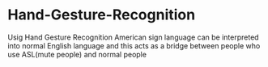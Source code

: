 # Hand-Gesture-Recognition
Usig Hand Gesture Recognition  American sign language can be interpreted into normal English language and this acts as a bridge between people who use ASL(mute people) and normal people 
